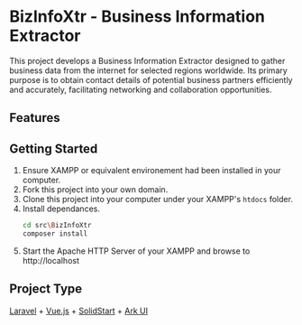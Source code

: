 # BizInfoXtr - Business Information Extractor
This project develops a Business Information Extractor designed to gather business data from the internet for selected regions worldwide. Its primary purpose is to obtain contact details of potential business partners efficiently and accurately, facilitating networking and collaboration opportunities.

## Features

## Getting Started
1. Ensure XAMPP or equivalent environement had been installed in your computer.
2. Fork this project into your own domain.
3. Clone this project into your computer under your XAMPP's `htdocs` folder.
4. Install dependances.
   ```bash
   cd src\BizInfoXtr
   composer install
   ```
6. Start the Apache HTTP Server of your XAMPP and browse to http://localhost


## Project Type
[Laravel](https://laravel.com/) + [Vue.js](https://vuejs.org/) + [SolidStart](https://start.solidjs.com/) + [Ark UI](https://ark-ui.com/)
